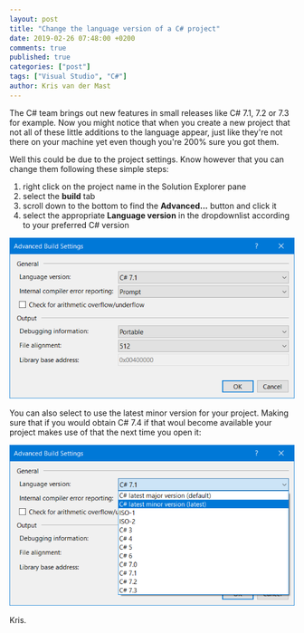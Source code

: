```yaml
---
layout: post
title: "Change the language version of a C# project"
date: 2019-02-26 07:48:00 +0200
comments: true
published: true
categories: ["post"]
tags: ["Visual Studio", "C#"]
author: Kris van der Mast
---
```

The C# team brings out new features in small releases like C# 7.1, 7.2 or 7.3 for example. Now you might notice that when you create a new project that not all of these little additions to the language appear, just like they're not there on your machine yet even though you're 200% sure you got them.  

Well this could be due to the project settings. Know however that you can change them following these simple steps:  

1. right click on the project name in the Solution Explorer pane
2. select the __build__ tab
3. scroll down to the bottom to find the __Advanced...__ button and click it
4. select the appropriate __Language version__ in the dropdownlist according to your preferred C# version

![Advanced settings - Language version](/images/build-advanced-7-1.png)

You can also select to use the latest minor version for your project. Making sure that if you would obtain C# 7.4 if that woul become available your project makes use of that the next time you open it:

![Advanced settings - Language version - default to minor version](/images/build-advanced-latest-minor-version.png)

Kris.
